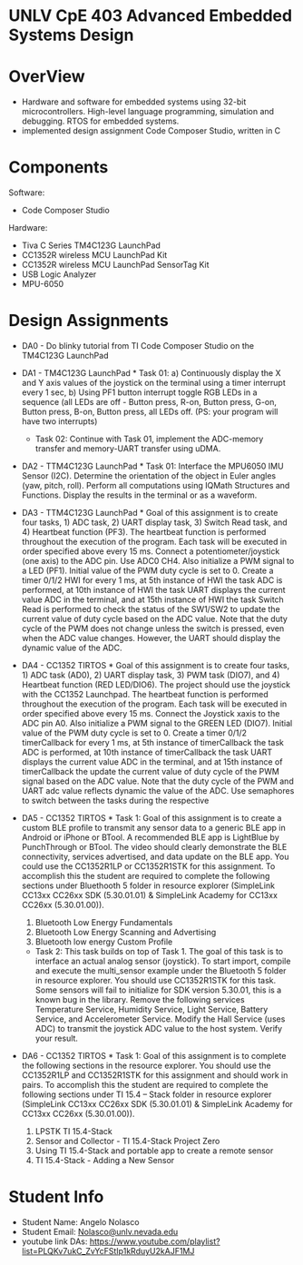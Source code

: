 # UNLV CpE 403 Advanced Embedded Systems Design

# OverView
* Hardware and software for embedded systems using 32-bit microcontrollers. High-level language programming, simulation and debugging. RTOS for embedded systems.
* implemented design assignment Code Composer  Studio, written in C

# Components
Software:
*  Code Composer  Studio
  
Hardware:
* Tiva C Series TM4C123G LaunchPad
* CC1352R wireless MCU LaunchPad Kit
* CC1352R wireless MCU LaunchPad SensorTag Kit
* USB Logic Analyzer
* MPU-6050


# Design Assignments
* DA0 - Do blinky tutorial from TI Code Composer Studio on the TM4C123G LaunchPad 

* DA1 - TM4C123G LaunchPad
      * Task 01: a) Continuously display the X and Y axis values of the joystick on the terminal using a
    timer interrupt every 1 sec, b) Using PF1 button interrupt toggle RGB LEDs in a sequence (all
    LEDs are off - Button press, R-on, Button press, G-on, Button press, B-on, Button press, all LEDs
    off. (PS: your program will have two interrupts)
    * Task 02: Continue with Task 01, implement the ADC-memory transfer and memory-UART
    transfer using uDMA. 
   

 * DA2 - TTM4C123G LaunchPad
       * Task 01: Interface the MPU6050 IMU Sensor (I2C). Determine the orientation of the object in
    Euler angles (yaw, pitch, roll). Perform all computations using IQMath Structures and Functions.
    Display the results in the terminal or as a waveform.
   

 * DA3 - TTM4C123G LaunchPad
           * Goal of this assignment is to create four tasks, 1) ADC task, 2) UART display task, 3) Switch
    Read task, and 4) Heartbeat function (PF3). The heartbeat function is performed throughout the
    execution of the program. Each task will be executed in order specified above every 15 ms. Connect a potentiometer/joystick (one axis) to the ADC pin. Use ADC0 CH4. Also initialize a PWM
    signal to a LED (PF1). Initial value of the PWM duty cycle is set to 0. Create a timer 0/1/2 HWI
    for every 1 ms, at 5th instance of HWI the task ADC is performed, at 10th instance of HWI the
    task UART displays the current value ADC in the terminal, and at 15th instance of HWI the task
    Switch Read is performed to check the status of the SW1/SW2 to update the current value of duty
    cycle based on the ADC value. Note that the duty cycle of the PWM does not change unless the
    switch is pressed, even when the ADC value changes. However, the UART should display the
    dynamic value of the ADC.

 * DA4 - CC1352 TIRTOS
          * Goal of this assignment is to create four tasks, 1) ADC task (AD0), 2) UART display task, 3) PWM
    task (DIO7), and 4) Heartbeat function (RED LED/DIO6). The project should use the joystick with
    the CC1352 Launchpad. The heartbeat function is performed throughout the execution of the program. Each task will be executed in order specified above every 15 ms. Connect the Joystick xaxis to the ADC pin A0. Also initialize a PWM signal to the GREEN LED (DIO7). Initial value of
    the PWM duty cycle is set to 0. Create a timer 0/1/2 timerCallback for every 1 ms, at 5th instance of timerCallback the task ADC is performed, at 10th instance of timerCallback the task
    UART displays the current value ADC in the terminal, and at 15th instance of timerCallback the
    update the current value of duty cycle of the PWM signal based on the ADC value. Note that the
    duty cycle of the PWM and UART adc value reflects dynamic the value of the ADC. Use semaphores to switch between the tasks during the respective

* DA5 - CC1352 TIRTOS
        * Task 1: Goal of this assignment is to create a custom BLE profile to transmit any sensor data to a
    generic BLE app in Android or iPhone or BTool. A recommended BLE app is LightBlue by
    PunchThrough or BTool. The video should clearly demonstrate the BLE connectivity, services
    advertised, and data update on the BLE app. You could use the CC1352R1LP or CC1352R1STK
    for this assignment. To accomplish this the student are required to complete the following sections under Bluethooth 5 folder in resource explorer (SimpleLink CC13xx CC26xx SDK
    (5.30.01.01) & SimpleLink Academy for CC13xx CC26xx (5.30.01.00)).
    1. Bluetooth Low Energy Fundamentals
    2. Bluetooth Low Energy Scanning and Advertising
    3. Bluetooth low energy Custom Profile
    * Task 2: This task builds on top of Task 1. The goal of this task is to interface an actual analog
    sensor (joystick). To start import, compile and execute the multi_sensor example under the Bluetooth 5 folder in resource explorer. You should use CC1352R1STK for this task. Some sensors
    will fail to initialize for SDK version 5.30.01, this is a known bug in the library. Remove the following services Temperature Service, Humidity Service, Light Service, Battery Service, and Accelerometer Service. Modify the Hall Service (uses ADC) to transmit the joystick ADC value to
    the host system. Verify your result.

* DA6 - CC1352 TIRTOS
        * Task 1: Goal of this assignment is to complete the following sections in the resource explorer.
    You should use the CC1352R1LP and CC1352R1STK for this assignment and should work in
    pairs. To accomplish this the student are required to complete the following sections under TI
    15.4 – Stack folder in resource explorer (SimpleLink CC13xx CC26xx SDK (5.30.01.01) & SimpleLink Academy for CC13xx CC26xx (5.30.01.00)).
    1. LPSTK TI 15.4-Stack
    2. Sensor and Collector - TI 15.4-Stack Project Zero
    3. Using TI 15.4-Stack and portable app to create a remote sensor
    4. TI 15.4-Stack - Adding a New Sensor 

# Student Info
* Student Name: Angelo Nolasco
* Student Email: Nolasco@unlv.nevada.edu
* youtube link DAs: https://www.youtube.com/playlist?list=PLQKv7ukC_ZvYcFStIp1kRduyU2kAJF1MJ




